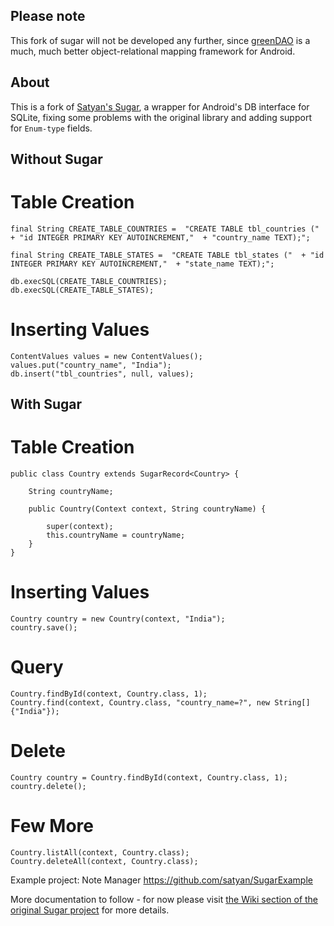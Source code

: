 ## Please note

This fork of sugar will not be developed any further, since [greenDAO](https://github.com/greenrobot/greenDAO) is a much, much better object-relational mapping framework for Android.

## About

This is a fork of [Satyan's Sugar](https://github.com/satyan/sugar), a wrapper for Android's DB interface for SQLite, fixing some problems with the original library and adding support for `Enum-type` fields.

## Without Sugar

# Table Creation

    final String CREATE_TABLE_COUNTRIES =  "CREATE TABLE tbl_countries ("  + "id INTEGER PRIMARY KEY AUTOINCREMENT,"  + "country_name TEXT);";
    
    final String CREATE_TABLE_STATES =  "CREATE TABLE tbl_states ("  + "id INTEGER PRIMARY KEY AUTOINCREMENT,"  + "state_name TEXT);";
    
    db.execSQL(CREATE_TABLE_COUNTRIES);
    db.execSQL(CREATE_TABLE_STATES);

# Inserting Values

    ContentValues values = new ContentValues();
    values.put("country_name", "India");
    db.insert("tbl_countries", null, values);

## With Sugar

# Table Creation

    public class Country extends SugarRecord<Country> {
      
        String countryName;
        
        public Country(Context context, String countryName) {
          
            super(context);
            this.countryName = countryName;
        }
    }

# Inserting Values

    Country country = new Country(context, "India");
    country.save();

# Query

    Country.findById(context, Country.class, 1);
    Country.find(context, Country.class, "country_name=?", new String[]{"India"});

# Delete

    Country country = Country.findById(context, Country.class, 1);
    country.delete();

# Few More

    Country.listAll(context, Country.class);
    Country.deleteAll(context, Country.class);


Example project:
Note Manager
https://github.com/satyan/SugarExample

More documentation to follow - for now please visit [the Wiki section of the original Sugar project](https://github.com/satyan/sugar/wiki) for more details.